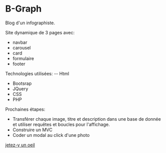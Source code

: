 # B-Graph

Blog d'un infographiste.

Site dynamique de 3 pages avec:
- navbar
- carousel
- card
- formulaire
- footer

Technologies utilisées:
-- Html
- Bootsrap
- JQuery
- CSS
- PHP

Prochaines étapes:
- Transférer chaque image, titre et description dans une base de donnée et utiliser requêtes et boucles pour l'affichage.
- Construire un MVC
- Coder un modal au click d'une photo

[jetez-y un oeil]()